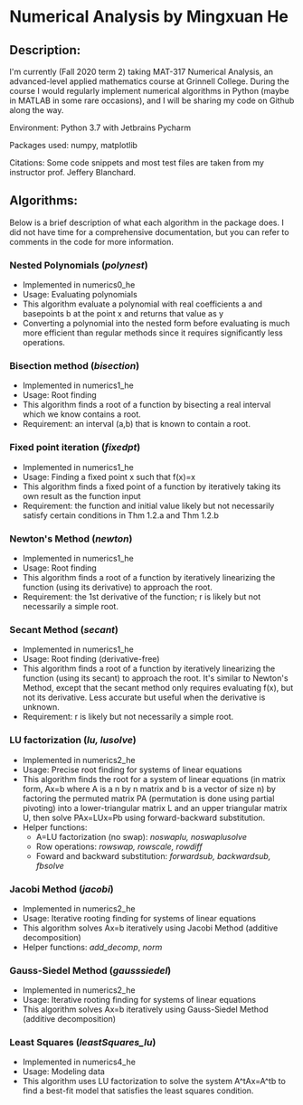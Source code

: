 # Numerical Analysis by Mingxuan He
## Description:
I'm currently (Fall 2020 term 2) taking MAT-317 Numerical Analysis, an advanced-level applied mathematics course at Grinnell College. During the course I would regularly implement numerical algorithms in Python (maybe in MATLAB in some rare occasions), and I will be sharing my code on Github along the way. 

Environment: Python 3.7 with Jetbrains Pycharm

Packages used: numpy, matplotlib

Citations: Some code snippets and most test files are taken from my instructor prof. Jeffery Blanchard.

## Algorithms:
Below is a brief description of what each algorithm in the package does. I did not have time for a comprehensive documentation, but you can refer to comments in the code for more information.

### Nested Polynomials (*polynest*)
- Implemented in numerics0_he
- Usage: Evaluating polynomials
- This algorithm evaluate a polynomial with real coefficients a and basepoints b at the point x and returns that value as y
- Converting a polynomial into the nested form before evaluating is much more efficient than regular methods since it requires significantly less operations.

### Bisection method (*bisection*)
- Implemented in numerics1_he
- Usage: Root finding
- This algorithm finds a root of a function by bisecting a real interval which we know contains a root.
- Requirement: an interval (a,b) that is known to contain a root.

### Fixed point iteration (*fixedpt*)
- Implemented in numerics1_he
- Usage: Finding a fixed point x such that f(x)=x
- This algorithm finds a fixed point of a function by iteratively taking its own result as the function input
- Requirement: the function and initial value likely but not necessarily satisfy certain conditions in Thm 1.2.a and Thm 1.2.b

### Newton's Method (*newton*)
- Implemented in numerics1_he
- Usage: Root finding
- This algorithm finds a root of a function by iteratively linearizing the function (using its derivative) to approach the root.
- Requirement: the 1st derivative of the function; r is likely but not necessarily a simple root.

### Secant Method (*secant*)
- Implemented in numerics1_he
- Usage: Root finding (derivative-free)
- This algorithm finds a root of a function by iteratively linearizing the function (using its secant) to approach the root. It's similar to Newton's Method, except that the secant method only requires evaluating f(x), but not its derivative. Less accurate but useful when the derivative is unknown.
- Requirement: r is likely but not necessarily a simple root.

### LU factorization (*lu, lusolve*)
- Implemented in numerics2_he
- Usage: Precise root finding for systems of linear equations 
- This algorithm finds the root for a system of linear equations (in matrix form, Ax=b where A is a n by n matrix and b is a vector of size n) by factoring the permuted matrix PA (permutation is done using partial pivoting) into a lower-triangular matrix L and an upper triangular matrix U, then solve PAx=LUx=Pb using forward-backward substitution.
- Helper functions: 
  - A=LU factorization (no swap): *noswaplu, noswaplusolve*
  - Row operations: *rowswap, rowscale, rowdiff*
  - Foward and backward substitution: *forwardsub, backwardsub, fbsolve*

### Jacobi Method (*jacobi*)
- Implemented in numerics2_he
- Usage: Iterative rooting finding for systems of linear equations
- This algorithm solves Ax=b iteratively using Jacobi Method (additive decomposition)
- Helper functions: *add_decomp*, *norm*

### Gauss-Siedel Method (*gausssiedel*)
- Implemented in numerics2_he
- Usage: Iterative rooting finding for systems of linear equations
- This algorithm solves Ax=b iteratively using Gauss-Siedel Method (additive decomposition)

### Least Squares (*leastSquares_lu*)
- Implemented in numerics4_he
- Usage: Modeling data
- This algorithm uses LU factorization to solve the system A^tAx=A^tb to find a best-fit model that satisfies the least squares condition.
